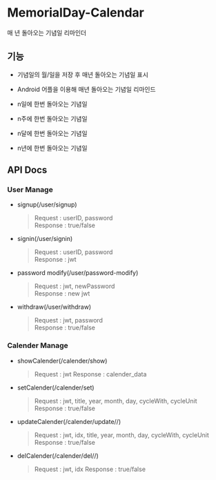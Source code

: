 # MemorialDay-Calendar
매 년 돌아오는 기념일 리마인더

## 기능

* 기념일의 월/일을 저장 후 매년 돌아오는 기념일 표시

* Android 어플을 이용해 매년 돌아오는 기념일 리마인드

* n일에 한번 돌아오는 기념일

* n주에 한번 돌아오는 기념일

* n달에 한번 돌아오는 기념일

* n년에 한번 돌아오는 기념일

## API Docs

### User Manage

* signup(/user/signup)
    >Request : userID, password  
    >Response : true/false 

* signin(/user/signin)
    >Request : userID, password  
    >Response : jwt

* password modify(/user/password-modify)
    >Request : jwt, newPassword  
    >Response : new jwt

* withdraw(/user/withdraw)
    >Request : jwt, password  
    >Response : true/false

### Calender Manage

* showCalender(/calender/show)
    >Request : jwt
    >Response : calender_data

* setCalender(/calender/set)
    >Request : jwt, title, year, month, day, cycleWith, cycleUnit  
    >Response : true/false

* updateCalender(/calender/update/<calenderID>/)
    >Request : jwt, idx, title, year, month, day, cycleWith, cycleUnit
    >Response : true/false

* delCalender(/calender/del/<calenderID>/)
    >Request : jwt, idx
    >Response : true/false